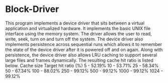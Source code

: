 # Block-Driver

This program implements a device driver that sits between a virtual application and virtualized hardware. It implements the basic UNIX file interface using the memory system. The driver allows the user to read, write, seek, turn on and turn off the system. The device driver also implements persistence across sequential runs which allows it to remember the state of the device driver after it is powered off and on again. Along with persistence, the device driver also allows LRU caching to support several large files and frames dynamically. The resulting cache hit ratio is listed below.
Cache size Target hit ratio (%)
5     -       52.19%
10    -       53.71%
25    -       58.34%
50    -       67.34%
100   -       88.02%
250   -       99.12%
500   -       99.12%
1000  -       99.12%
1024  -       99.12%
